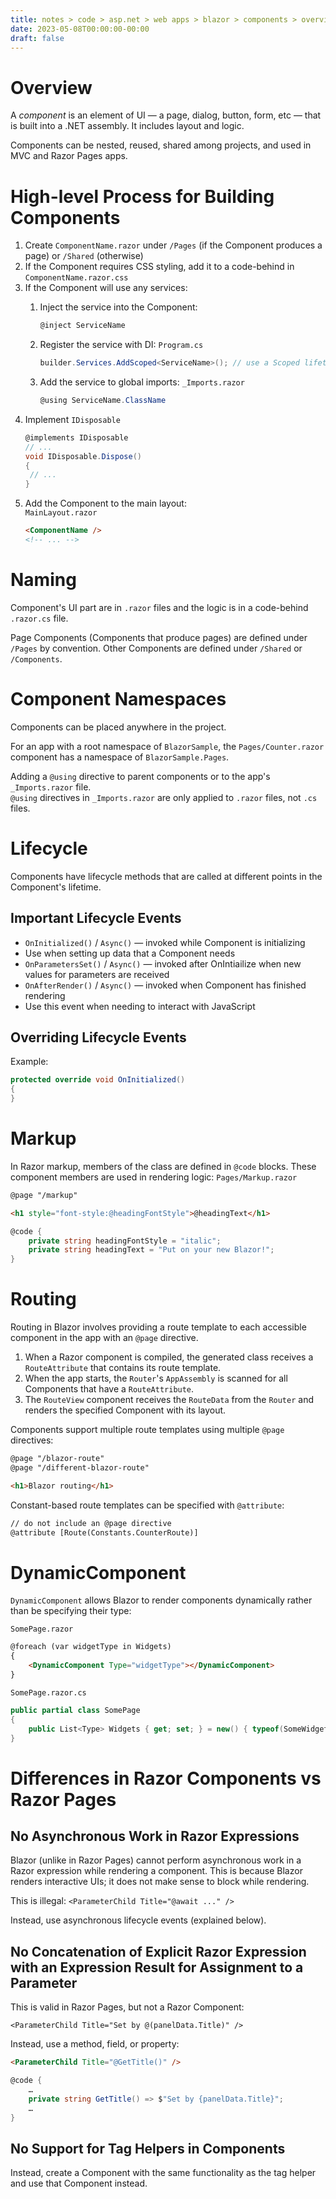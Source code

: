 ```yaml
---
title: notes > code > asp.net > web apps > blazor > components > overview
date: 2023-05-08T00:00:00-00:00
draft: false
---
```


# Overview
A *component* is an element of UI — a page, dialog, button, form, etc — that is built into a .NET assembly.  It includes layout and logic.

Components can be nested, reused, shared among projects, and used in MVC and Razor Pages apps.

# High-level Process for Building Components
1. Create `ComponentName.razor` under `/Pages` (if the Component produces a page) or `/Shared` (otherwise)
2. If the Component requires CSS styling, add it to a code-behind in `ComponentName.razor.css`
3. If the Component will use any services:
    1. Inject the service into the Component:
       ```cs
       @inject ServiceName
       ```

    2. Register the service with DI:
       `Program.cs`
       ```cs
       builder.Services.AddScoped<ServiceName>(); // use a Scoped lifetime for correct behavior for both Blazor Server and Blazor WebAssembly apps
       ```
    3. Add the service to global imports:
       `_Imports.razor`
       ```cs
       @using ServiceName.ClassName
       ```
4. Implement `IDisposable`
   ```cs
   @implements IDisposable
   // ...
   void IDisposable.Dispose()
   {
    // ...
   }
   ```
5. Add the Component to the main layout:  
   `MainLayout.razor`
   ```html
   <ComponentName />
   <!-- ... -->
   ```

# Naming
Component's UI part are in `.razor` files and the logic is in a code-behind `.razor.cs` file.  

Page Components (Components that produce pages) are defined under `/Pages` by convention.  Other Components are defined under `/Shared` or `/Components`.

# Component Namespaces
Components can be placed anywhere in the project.

For an app with a root namespace of `BlazorSample`, the `Pages/Counter.razor` component has a namespace of `BlazorSample.Pages`.

Adding a `@using` directive to parent components or to the app's `_Imports.razor` file.  
`@using` directives in `_Imports.razor` are only applied to `.razor` files, not `.cs` files.

# Lifecycle
Components have lifecycle methods that are called at different points in the Component's lifetime.

## Important Lifecycle Events
- `OnInitialized()` / `Async()` — invoked while Component is initializing
- Use when setting up data that a Component needs 
- `OnParametersSet()` / `Async()` — invoked after OnIntiailize when new values for parameters are received
- `OnAfterRender()` / `Async()` — invoked when Component has finished rendering
- Use this event when needing to interact with JavaScript

## Overriding Lifecycle Events
Example:
```cs
protected override void OnInitialized()
{
}
```

# Markup
In Razor markup, members of the class are defined in `@code` blocks.  These component members are used in rendering logic:
`Pages/Markup.razor`
```html
@page "/markup"

<h1 style="font-style:@headingFontStyle">@headingText</h1>
```
```cs
@code {
    private string headingFontStyle = "italic";
    private string headingText = "Put on your new Blazor!";
}
```

# Routing
Routing in Blazor involves providing a route template to each accessible component in the app with an `@page` directive.
1. When a Razor component is compiled, the generated class receives a `RouteAttribute` that contains its route template.
2. When the app starts, the `Router`'s `AppAssembly` is scanned for all Components that have a `RouteAttribute`.
3. The `RouteView` component receives the `RouteData` from the `Router` and renders the specified Component with its layout.

Components support multiple route templates using multiple `@page` directives:
```html
@page "/blazor-route"
@page "/different-blazor-route"

<h1>Blazor routing</h1>
```

Constant-based route templates can be specified with `@attribute`:
```html
// do not include an @page directive
@attribute [Route(Constants.CounterRoute)]
```

# DynamicComponent
`DynamicComponent` allows Blazor to render components dynamically rather than be specifying their type:

`SomePage.razor`
```html
@foreach (var widgetType in Widgets)
{
    <DynamicComponent Type="widgetType"></DynamicComponent>
}
```

`SomePage.razor.cs`
```cs
public partial class SomePage
{
    public List<Type> Widgets { get; set; } = new() { typeof(SomeWidget), typeof(AnotherWidget) };
}
```

# Differences in Razor Components vs Razor Pages
## No Asynchronous Work in Razor Expressions
Blazor (unlike in Razor Pages) cannot perform asynchronous work in a Razor expression while rendering a component.  This is because Blazor renders interactive UIs; it does not make sense to block while rendering.  

<r>This is illegal</r>:  `<ParameterChild Title="@await ..." />`

Instead, use asynchronous lifecycle events (explained below).

## No Concatenation of Explicit Razor Expression with an Expression Result for Assignment to a Parameter
This is valid in Razor Pages, but not a Razor Component:  

`<ParameterChild Title="Set by @(panelData.Title)" />`

Instead, use a method, field, or property:
```html
<ParameterChild Title="@GetTitle()" />
```
```cs
@code {
	…
	private string GetTitle() => $"Set by {panelData.Title}";
	…
}
```

## No Support for Tag Helpers in Components
Instead, create a Component with the same functionality as the tag helper and use that Component instead.